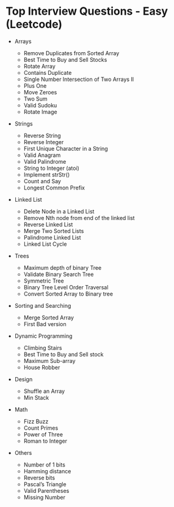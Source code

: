 # Top Interview Questions - Easy \(Leetcode\)

* Arrays 

  * Remove Duplicates from Sorted Array 
  * Best Time to Buy and Sell Stocks 
  * Rotate Array 
  * Contains Duplicate 
  * Single Number Intersection of Two Arrays II 
  * Plus One 
  * Move Zeroes 
  * Two Sum 
  * Valid Sudoku 
  * Rotate Image 

* Strings

  *  Reverse String 
  * Reverse Integer 
  * First Unique Character in a String 
  * Valid Anagram 
  * Valid Palindrome 
  * String to Integer \(atoi\) 
  * Implement strStr\(\) 
  * Count and Say 
  * Longest Common Prefix 

* Linked List 

  * Delete Node in a Linked List 
  * Remove Nth node from end of the linked list 
  * Reverse Linked List 
  * Merge Two Sorted Lists 
  * Palindrome Linked List 
  * Linked List Cycle 

* Trees 

  * Maximum depth of binary Tree 
  * Validate Binary Search Tree 
  * Symmetric Tree 
  * Binary Tree Level Order Traversal 
  * Convert Sorted Array to Binary tree 

* Sorting and Searching 

  * Merge Sorted Array 
  * First Bad version 

* Dynamic Programming 

  * Climbing Stairs 
  * Best Time to Buy and Sell stock 
  * Maximum Sub-array 
  * House Robber 

* Design 

  * Shuffle an Array 
  * Min Stack

* Math 

  * Fizz Buzz 
  * Count Primes 
  * Power of Three 
  * Roman to Integer 

* Others 
  * Number of 1 bits 
  * Hamming distance 
  * Reverse bits 
  * Pascal’s Triangle 
  * Valid Parentheses 
  * Missing Number

